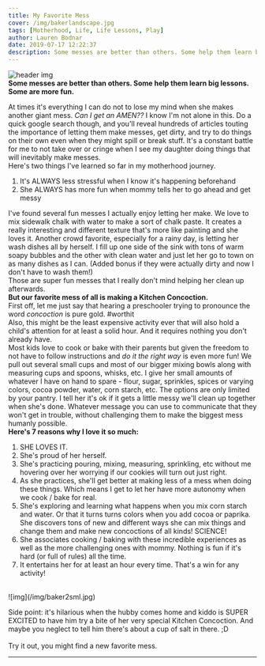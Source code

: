 ```yaml
---
title: My Favorite Mess
cover: /img/bakerlandscape.jpg
tags: [Motherhood, Life, Life Lessons, Play]
author: Lauren Bodnar
date: 2019-07-17 12:22:37
description: Some messes are better than others. Some help them learn big lessons. Some are more fun. Here's my favorite mess and 7 reasons why.
---
```

![header img](/img/bakerlandscape.jpg)
</br>
**Some messes are better than others. Some help them learn big lessons. Some are more fun.** </br>

At times it's everything I can do not to lose my mind when she makes another giant mess. *Can I get an AMEN??* I know I'm not alone in this. Do a quick google search though, and you'll reveal hundreds of articles touting the importance of letting them make messes, get dirty, and try to do things on their own even when they might spill or break stuff. It's a constant battle for me to not take over or cringe when I see my daughter doing things that will inevitably make messes.</br>
Here's two things I've learned so far in my motherhood journey.
1. It's ALWAYS less stressful when I know it's happening beforehand
2. She ALWAYS has more fun when mommy tells her to go ahead and get messy</br>

I've found several fun messes I actually enjoy letting her make. We love to mix sidewalk chalk with water to make a sort of chalk paste. It creates a really interesting and different texture that's more like painting and she loves it. Another crowd favorite, especially for a rainy day, is letting her wash dishes all by herself. I fill up one side of the sink with tons of warm soapy bubbles and the other with clean water and just let her go to town on as many dishes as I can. (Added bonus if they were actually dirty and now I don't have to wash them!)</br>
Those are super fun messes that I really don't mind helping her clean up afterwards.
</br>
**But our favorite mess of all is making a Kitchen Concoction.**</br>
First off, let me just say that hearing a preschooler trying to pronounce the word *concoction* is pure gold. #worthit</br>
Also, this might be the least expensive activity ever that will also hold a child's attention for at least a solid hour. And it requires nothing you don't already have.</br>
Most kids love to cook or bake with their parents but given the freedom to not have to follow instructions and *do it the right way* is even more fun! We pull out several small cups and most of our bigger mixing bowls along with measuring cups and spoons, whisks, etc. I give her small amounts of whatever I have on hand to spare - flour, sugar, sprinkles, spices or varying colors, cocoa powder, water, corn starch, etc. The options are only limited by your pantry. I tell her it's ok if it gets a little messy we'll clean up together when she's done. Whatever message you can use to communicate that they won't get in trouble, without challenging them to make the biggest mess humanly possible.
</br>
**Here's 7 reasons why I love it so much:**
1. SHE LOVES IT.
2. She's proud of her herself.
3. She's practicing pouring, mixing, measuring, sprinkling, etc without me hovering over her worrying if our cookies will turn out just right.
4. As she practices, she'll get better at making less of a mess when doing these things. Which means I get to let her have more autonomy when we cook / bake for real.
5. She's exploring and learning what happens when you mix corn starch and water. Or that it turns turns colors when you add cocoa or paprika. She discovers tons of new and different ways she can mix things and change them and make new concoctions of all kinds! SCIENCE!
6. She associates cooking / baking with these incredible experiences as well as the more challenging ones with mommy. Nothing is fun if it's hard (or full of rules) all the time.
7. It entertains her for at least an hour every time. That's a win for any activity!
</br>
![img](/img/baker2sml.jpg)
</br>

Side point: it's hilarious when the hubby comes home and kiddo is SUPER EXCITED to have him try a bite of her very special Kitchen Concoction. And maybe you neglect to tell him there's about a cup of salt in there. ;D </br>
</br>
Try it out, you might find a new favorite mess.

****
